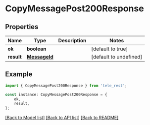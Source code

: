 # CopyMessagePost200Response


## Properties

Name | Type | Description | Notes
------------ | ------------- | ------------- | -------------
**ok** | **boolean** |  | [default to true]
**result** | [**MessageId**](MessageId.md) |  | [default to undefined]

## Example

```typescript
import { CopyMessagePost200Response } from 'tele_rest';

const instance: CopyMessagePost200Response = {
    ok,
    result,
};
```

[[Back to Model list]](../README.md#documentation-for-models) [[Back to API list]](../README.md#documentation-for-api-endpoints) [[Back to README]](../README.md)
